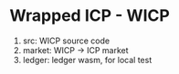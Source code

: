 # Wrapped ICP - WICP

1. src: WICP source code
2. market: WICP -> ICP market
3. ledger: ledger wasm, for local test